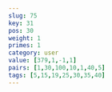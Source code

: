 ```yaml
---
slug: 75
key: 31
pos: 30
weight: 1
primes: 1
category: user
value: [379,1,-1,1]
pairs: [1,30,100,10,1,40,5]
tags: [5,15,19,25,30,35,40]
---
```

